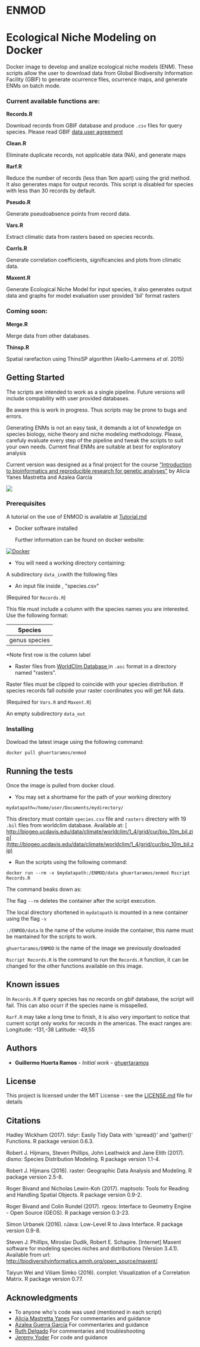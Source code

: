 # ENMOD

# Ecological Niche Modeling on Docker


Docker image to develop and analize ecological niche models (ENM). 
 These scripts allow the user to download data from Global Biodiversity Information Facility (GBIF) to generate ocurrence files, ocurrence maps, and generate ENMs on batch mode.
 
### Current available functions are:

**Records.R** 

 Download records from GBIF database and produce `.csv` files for query species. 
Please read GBIF [data user agreement](http://www.gbif.org/terms/data-user) 
 
**Clean.R**

 Eliminate duplicate records, not applicable data (NA), and generate maps
 
 **Rarf.R** 
 
 Reduce the number of records (less than 1km apart) using the grid method. It also generates maps for output records. This script is disabled for species with less than 30 records by default.

**Pseudo.R**

 Generate pseudoabsence points from record data.

 **Vars.R**
 
 Extract climatic data from rasters based on species records.

 **Corrls.R**
 
 Generate correlation coefficients, significancies and plots from climatic data.
 
 **Maxent.R**
 
Generate Ecological Niche Model for input species, it also generates output data and graphs for model evaluation user provided 'bil' format rasters

 
### Coming  soon:

**Merge.R**

Merge data from other databases.
  
 **Thinsp.R**
 
 Spatial rarefaction using ThinsSP algorithm (Aiello-Lammens *et al*. 2015)
 
 
## Getting Started

The scripts are intended to work as a single pipeline. Future versions will include compability with user provided databases.

Be aware this is work in progress. Thus scripts may be prone to bugs and errors. 

Generating ENMs is not an easy task, it demands a lot of knowledge on species biology, niche theory and niche modeling methodology. Please, carefuly evaluate every step of the pipeline and  tweak the scripts to suit your own needs. Current final ENMs are suitable at best for exploratory analysis 

Current version was designed as a final project for the course ["Introduction to bioinformatics and reproducible research  for genetic analyses"](https://github.com/AliciaMstt/BioinfInvRepro2017-II) by Alicia Yanes Mastretta and Azalea García 


![ ](https://github.com/ghuertaramos/ENMOD/blob/master/mdneflow.png  "Workflow")


### Prerequisites


 A tutorial on the use of ENMOD is available at [Tutorial.md](https://github.com/ghuertaramos/ENMOD/blob/master/Tutorial.md)


- Docker software installed

	Further information can be found on docker website:

[![Docker](https://www.shippable.com/assets/images/logos/docker-cloud.jpg)](https://docs.docker.com/engine/installation/)


- You will need a working directory containing:
 
 A subdirectory  `data_in`with the following files
 
 - An input file inside ,  "species.csv"

(Required for `Records.R`)


This file must include a column with the species names you are interested.  Use the following format:

|Species            |
|--------------------|
| genus species  |

*Note first row is the column label

 - Raster files from [WorldClim Database ](http://www.worldclim.org/) in `.asc` format in a directory named "rasters".

Raster files must be clipped to coincide with your species distribution. If species records fall outside your raster coordinates  you will get NA data.

(Required for `Vars.R` and `Maxent.R`)

An empty subdirectory `data_out`


### Installing

Dowload the latest image using the following command:

```
docker pull ghuertaramos/enmod	
```


## Running the tests

Once the image is pulled from docker cloud. 

- You may set a shortname for the path of your working directory

```
mydatapath=/home/user/Documents/mydirectory/
```
This directory must contain `species.csv` file and `rasters` directory with 19 `.bil` files from worldclim database. Available at:
[ http://biogeo.ucdavis.edu/data/climate/worldclim/1_4/grid/cur/bio_10m_bil.zip](http://biogeo.ucdavis.edu/data/climate/worldclim/1_4/grid/cur/bio_10m_bil.zip) 
- Run the scripts using the following command:

```
docker run --rm -v $mydatapath:/ENMOD/data ghuertaramos/enmod Rscript Records.R
```
The command beaks down as:

The flag `--rm` deletes the container after the script execution.

The local directory shortened in  `mydatapath` is mounted in a new container  using the flag `-v`

`:/ENMOD/data` is the name of the volume inside the container, this name must be mantained for the scripts to work.

`ghuertaramos/ENMOD` is the name of the image we previously dowloaded

`Rscript Records.R` is the command to run the `Records.R` function, it can be changed for the other functions available on this image.

## Known issues


In `Records.R` if query species has no records on gbif database, the script will fail. This can also ocurr if the species name is misspelled.

`Rarf.R` may take a long time to finish, it is also very important to notice that current script only works for records in the americas.
The exact ranges are:
Longitude: -131,-38
Latitude: -49,55

## Authors

* **Guillermo Huerta Ramos** - *Initial work* - [ghuertaramos](https://github.com/ghuertaramos)


## License

This project is licensed under the MIT License - see the [LICENSE.md](https://github.com/ghuertaramos/ENMOD/blob/master/LICENSE.md) file for details

## Citations

Hadley Wickham (2017). tidyr: Easily Tidy Data with 'spread()'
  and 'gather()' Functions. R package version 0.6.3.
  
Robert J. Hijmans, Steven Phillips, John Leathwick and Jane Elith
  (2017). dismo: Species Distribution Modeling. R package version
  1.1-4.
  
 Robert J. Hijmans (2016). raster: Geographic Data Analysis and
  Modeling. R package version 2.5-8.
  
 Roger Bivand and Nicholas Lewin-Koh (2017). maptools: Tools for
 Reading and Handling Spatial Objects. R package version 0.9-2.
  
 Roger Bivand and Colin Rundel (2017). rgeos: Interface to
 Geometry Engine - Open Source (GEOS). R package version 0.3-23.
 
 Simon Urbanek (2016). rJava: Low-Level R to Java Interface. R
 package version 0.9-8.
  
Steven J. Phillips, Miroslav Dudík, Robert E. Schapire. [Internet] Maxent software for modeling species niches and distributions (Version 3.4.1). Available from url: http://biodiversityinformatics.amnh.org/open_source/maxent/.

Taiyun Wei and Viliam Simko (2016). corrplot: Visualization of a
  Correlation Matrix. R package version 0.77.

## Acknowledgments

* To anyone who's code was used (mentioned in each script)
* [Alicia Mastretta Yanes](https://github.com/AliciaMstt) For commentaries and guidance
* [Azalea Guerra García](https://github.com/AzaleaGuerra)  For commentaries and guidance
* [Ruth Delgado](https://github.com/REDD1326) For commentaries and troubleshooting
* [Jeremy Yoder](https://github.com/jbyoder) For code and guidance
